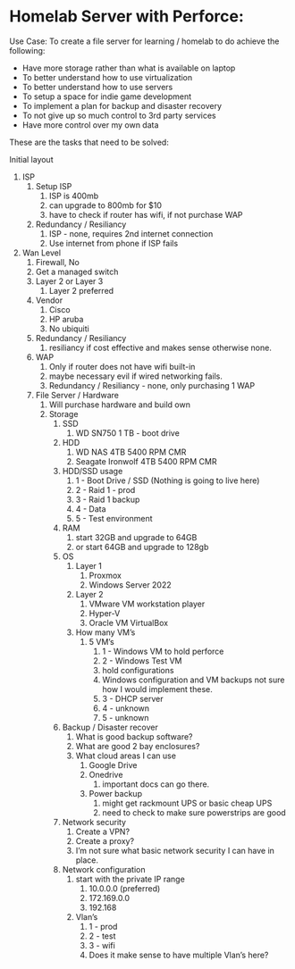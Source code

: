 # Homelab Server with Perforce:

Use Case:
To create a file server for learning / homelab to do achieve the following:

* Have more storage rather than what is available on laptop
* To better understand how to use virtualization
* To better understand how to use servers
* To setup a space for indie game development
* To implement a plan for backup and disaster recovery
* To not give up so much control to 3rd party services
* Have more control over my own data

These are the tasks that need to be solved:

Initial layout

1. ISP
	1. Setup ISP
		1. ISP is 400mb
		2. can upgrade to 800mb for $10
		3. have to check if router has wifi, if not purchase WAP
	2. Redundancy / Resiliancy
		1. ISP - none, requires 2nd internet connection
		2. Use internet from phone if ISP fails
2. Wan Level
	1. Firewall, No
	2. Get a managed switch
	3. Layer 2 or Layer 3
		1. Layer 2 preferred
	4. Vendor
		1. Cisco
		2. HP aruba
		3. No ubiquiti
	5. Redundancy / Resiliancy 
		1. resiliancy if cost effective and makes sense otherwise none.
	6. WAP
		1. Only if router does not have wifi built-in
		2. maybe necessary evil if wired networking fails.
		3. Redundancy / Resiliancy - none, only purchasing 1 WAP
	7. File Server / Hardware
		1. Will purchase hardware and build own
		2. Storage
			1. SSD
				1. WD SN750 1 TB - boot drive
			2. HDD
				1. WD NAS 4TB 5400 RPM CMR
				2. Seagate Ironwolf 4TB 5400 RPM CMR
			3. HDD/SSD usage
				1. 1 - Boot Drive / SSD (Nothing is going to live here)
				2. 2 - Raid 1 - prod
				3. 3 - Raid 1 backup
				4. 4 - Data
				5. 5 - Test environment
			4. RAM
				1. start 32GB and upgrade to 64GB
				2. or start 64GB and upgrade to 128gb
			5. OS
				1. Layer 1
					1. Proxmox
					2. Windows Server 2022
				2. Layer 2
					1. VMware VM workstation player
					2. Hyper-V
					3. Oracle VM VirtualBox 
				3. How many VM’s
					1. 5 VM’s
						1. 1 - Windows VM to hold perforce
						2. 2 - Windows Test VM
						3. hold configurations
						4. Windows configuration and VM backups not sure how I would implement these.
						5. 3 - DHCP server
						6. 4 - unknown
						7. 5 - unknown
			6. Backup / Disaster recover
				1. What is good backup software?
				2. What are good 2 bay enclosures?
				3. What cloud areas I can use
					1. Google Drive
					2. Onedrive
						1. important docs can go there.
					3. Power backup
						1. might get rackmount UPS or basic cheap UPS
						2. need to check to make sure powerstrips are good
			7. Network security
				1. Create a VPN?
				2. Create a proxy?
				3. I’m not sure what basic network security I can have in place.
			8. Network configuration
				1. start with the private IP range
					1. 10.0.0.0 (preferred)
					2. 172.169.0.0
					3. 192.168
				2. Vlan’s
					1. 1 - prod
					2. 2 - test
					3. 3 - wifi
					4. Does it make sense to have multiple Vlan’s here?